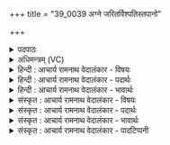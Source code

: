 +++
title = "39_0039 अग्ने जरितर्विश्पतिस्तपानो"

+++
<details><summary>पदपाठः</summary>

अ꣡ग्ने꣢꣯। ज꣡रि꣢꣯तः। वि꣣श्प꣡तिः꣢। त꣣पानः꣢। दे꣣व। रक्ष꣡सः꣢। अ꣡प्रो꣢꣯षिवान्। अ। प्रो꣣षिवान्। गृहपते। गृह। पते। महा꣢न्। अ꣣सि। दि꣣वः꣢। पा꣣युः꣢। दु꣣रोणयुः꣢। दुः꣣। ओनयुः꣢। । ३९।
</details>

<details><summary>अधिमन्त्रम् (VC)</summary>

- अग्निः
- भर्गः प्रागाथः
- बृहती
- मध्यमः
- आग्नेयं काण्डम्
</details>

<details><summary>हिन्दी : आचार्य रामनाथ वेदालंकार - विषयः</summary>

अगले मन्त्र में परमेश्वर और राजा का महत्त्व वर्णित किया गया है।
</details>

<details><summary>हिन्दी : आचार्य रामनाथ वेदालंकार - पदार्थः</summary>

पदार्थान्वयभाषाः -  प्रथम—परमेश्वर के पक्ष में। हे (जरितः) सज्जनों के गुणों के प्रशंसक (अग्ने) परमात्मन् ! आप (विश्पतिः) प्रजापालक हो। हे (देव) ज्योतिर्मय ! आप (रक्षसः) राक्षसी वृत्तिवाले मनुष्यों के (तपानः) सन्तापक हो। हे (गृहपते) ब्रह्माण्डरूप गृह के स्वामिन्! (अप्रोषिवान्) ब्रह्माण्डरूप गृह से कभी प्रवास न करनेवाले, (दिवः पायुः) प्रकाशमान द्युलोक के अथवा प्रकाशमान जीवात्मा के रक्षक, (दुरोणयुः) सबको निवास गृह दिलाना चाहनेवाले आप (महान्) महान् (असि) हो ॥ द्वितीय—राजा के पक्ष में। हे (जरितः) परमेश्वर के स्तोता (अग्ने) राष्ट्रनायक राजन् ! आप (विश्पतिः) प्रजाओं के पालक हो। हे (देव) दानादि गुणों से देदीप्यमान राजन् ! आप (रक्षसः) दुष्ट शत्रुओं के (तपानः) सन्तापक हो। हे (गृहपते) राष्ट्र-गृह के स्वामिन् ! (अप्रोषिवान्) राष्ट्र से प्रवास न करनेवाले, (दिवः पायुः) विद्या आदि के प्रकाश के रक्षक, (दुरोणयुः) राष्ट्र-रूप घर की उन्नति चाहनेवाले आप (महान्) महान् (असि) हो ॥५॥ इस मन्त्र में अर्थश्लेष अलङ्कार है ॥५॥
</details>

<details><summary>हिन्दी : आचार्य रामनाथ वेदालंकार - भावार्थः</summary>

भावार्थभाषाः -  जैसे परमेश्वर सज्जनों की रक्षा करता हुआ, दुर्जनों को दण्ड देता हुआ सबकी समुन्नति चाहता है, वैसे ही राजा भी प्रजाओं का पालन करता हुआ, दुष्टों का उन्मूलन करता हुआ राष्ट्र को उत्कर्ष की ओर ले जाए ॥५॥
</details>

<details><summary>संस्कृत : आचार्य रामनाथ वेदालंकार - विषयः</summary>

अथ परमेश्वरस्य नृपतेश्च महत्त्वं वर्णयति।
</details>

<details><summary>संस्कृत : आचार्य रामनाथ वेदालंकार - पदार्थः</summary>

पदार्थान्वयभाषाः -  प्रथमः—परमेश्वरपक्षे। हे (जरितः) सज्जनगुणप्रशंसक ! जरितेति स्तोतृनाम। निघं० ३।१६। स्तुतिश्च गुणप्रशंसनम्। (अग्ने) परमात्मन् ! त्वम् (विश्पतिः) प्रजापालकः असि। हे (देव) ज्योतिष्मन् ! त्वम् (रक्षसः२) राक्षसान् क्रूरान् हिंसकान् जनान् (तपानः) संतापयन् भवसि। हे (गृहपते) ब्रह्माण्डरूपस्य गृहस्य स्वामिन् ! (अप्रोषिवान्) ब्रह्माण्डगृहात् कदापि प्रवासमकुर्वन्। प्र पूर्वो वस धातुः प्रवासे वर्तते। ततः क्वसुः। (दिवः पायुः) प्रकाशमानस्य द्युलोकस्य जीवात्मनो वा रक्षकः। पा रक्षणे, कृवापा०’ उ० १।१ इति उण् प्रत्यये, आतो युक्०’ अ० ७।३।३३ इति युगागमः। (दुरोणयुः) दुरोणं गृहं परेषां कामयते इति दुरोणयुः सर्वेषां निवासप्रदः, त्वम्। दुरोण इति गृहनाम, दुरवा भवन्ति दुस्तर्पाः इति निरुक्तम् ४।५। छन्दसि परेच्छायां क्यच उपसंख्यानम्।’ अ० ३।१।८ वा० इति परेच्छायां क्यच्। (महान्) परममहिमोपेतः (असि) वर्तसे। अथ द्वितीयः—राजपक्षे। हे (जरितः) परमेश्वरस्य स्तोतः (अग्ने) राष्ट्रनायक राजन् ! त्वम् (विश्पतिः) प्रजानां पालकः असि। हे (देव) दानादिगुणैर्देदीप्यमान राजन् ! त्वम् (रक्षसः) दुष्टशत्रून् (तपानः) संतापयन् भवसि। हे (गृहपते) राष्ट्रगृहस्य स्वामिन् ! (अप्रोषिवान्) राष्ट्रात् प्रवासम् अकृतवान्, (दिवः पायुः) विद्यादिप्रकाशस्य रक्षकः, (दुरोणयुः) राष्ट्रगृहस्य समुन्नतिं कामयमानः त्वम् (महान्) अक्षयकीर्तिः (असि) विद्यसे ॥५॥ अत्र अर्थश्लेषालङ्कारः ॥५॥
</details>

<details><summary>संस्कृत : आचार्य रामनाथ वेदालंकार - भावार्थः</summary>

भावार्थभाषाः -  यथा परमेश्वरः सज्जनान् रक्षन्, दुर्जनान् दण्डयन् विश्वेषां समुन्नतिं कामयते तथैव राजाऽपि प्रजाः पालयन्, शत्रूनुन्मूलयन् राष्ट्रमुत्कर्षं नयेत् ॥५॥
</details>

<details><summary>संस्कृत : आचार्य रामनाथ वेदालंकार - पादटिप्पनी</summary>

टिप्पणी:   १. ऋ० ८।६०।१९ तपानो, गृहपते इत्यत्र क्रमेण तेपानो, गृहपतिर् इति पाठः। २. रक्षसः राक्षसान्। रक्षःशब्दः पुंल्लिङ्गोऽपि दृश्यते छन्दसि—प्रति ष्म रक्षसो दह (ऋ० १०।८७।२३), यो वा रक्षाः शुचिरस्मीत्याह (ऋ० ७।१०४।१६)—इति भ०। रक्षसः राक्षसानां तपानः सन्तापकः—इति सा०।
</details>